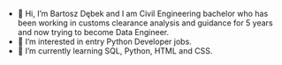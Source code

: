 - 👋 Hi, I’m Bartosz Dębek and I am Civil Engineering bachelor who has been working in customs clearance analysis and guidance for 5 years and now trying to become Data Engineer.
- 👀 I’m interested in entry Python Developer jobs.
- 🌱 I’m currently learning SQL, Python, HTML and CSS.


<!---
debus3/debus3 is a ✨ special ✨ repository because its `README.md` (this file) appears on your GitHub profile.
You can click the Preview link to take a look at your changes.
--->
